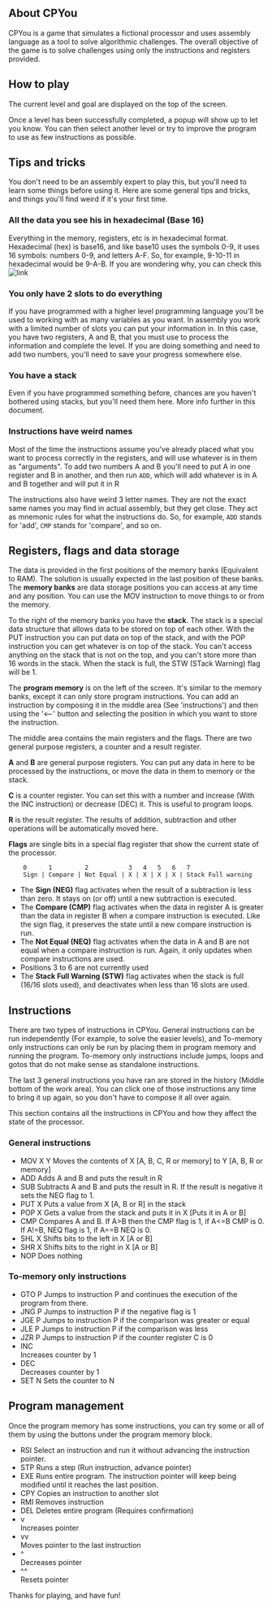 ## About CPYou 

CPYou is a game that simulates a fictional processor and uses assembly language as a tool to solve algorithmic challenges. The overall objective of the game is to solve challenges using only the instructions and registers provided.

## How to play

The current level and goal are displayed on the top of the screen.

Once a level has been successfully completed, a popup will show up to let you know. You can then select another level or try to improve the program to use as few instructions as possible.

## Tips and tricks

You don't need to be an assembly expert to play this, but you'll need to learn some things before using it. Here are some general tips and tricks, and things you'll find weird if it's your first time.

### All the data you see his in hexadecimal (Base 16)

Everything in the memory, registers, etc is in hexadecimal format. Hexadecimal (hex) is base16, and like base10 uses the symbols 0-9, it uses 16 symbols: numbers 0-9, and letters A-F. So, for example, 9-10-11 in hexadecimal would be 9-A-B. If you are wondering why, you can check this ![link](https://en.wikipedia.org/wiki/Hexadecimal#Binary_conversion)

### You only have 2 slots to do everything

If you have programmed with a higher level programming language you'll be used to working with as many variables as you want. In assembly you work with a limited number of slots you can put your information in. In this case, you have two registers, A and B, that you must use to process the information and complete the level.
If you are doing something and need to add two numbers, you'll need to save your progress somewhere else.

### You have a stack

Even if you have programmed something before, chances are you haven't bothered using stacks, but you'll need them here. More info further in this document.

### Instructions have weird names

Most of the time the instructions assume you've already placed what you want to process correctly in the registers, and will use whatever is in them as "arguments". To add two numbers A and B you'll need to put A in one register and B in another, and then run `ADD`, which will add whatever is in A and B together and will put it in R

The instructions also have weird 3 letter names. They are not the exact same names you may find in actual assembly, but they get close. They act as mnemonic rules for what the instructions do. So, for example, `ADD` stands for 'add', `CMP` stands for 'compare', and so on.

## Registers, flags and data storage

The data is provided in the first positions of the memory banks (Equivalent to RAM). The solution is usually expected in the last position of these banks. The **memory banks** are data storage positions you can access at any time and any position. You can use the MOV instruction to move things to or from the memory.

To the right of the memory banks you have the **stack**. The stack is a special data structure that allows data to be stored on top of each other. With the PUT instruction you can put data on top of the stack, and with the POP instruction you can get whatever is on top of the stack. You can't access anything on the stack that is not on the top, and you can't store more than 16 words in the stack. When the stack is full, the STW (STack Warning) flag will be 1.

The **program memory** is on the left of the screen. It's similar to the memory banks, except it can only store program instructions. You can add an instruction by composing it in the middle area (See 'instructions') and then using the '<--' button and selecting the position in which you want to store the instruction.

The middle area contains the main registers and the flags. There are two general purpose registers, a counter and a result register.

**A** and **B** are general purpose registers. You can put any data in here to be processed by the instructions, or move the data in them to memory or the stack. 

**C** is a counter register. You can set this with a number and increase (With the INC instruction) or decrease (DEC) it. This is useful to program loops. 

**R** is the result register. The results of addition, subtraction and other operations will be automatically moved here. 

**Flags** are single bits in a special flag register that show the current state of the processor. 

```
    0      1         2           3   4   5   6   7                 
    Sign | Compare | Not Equal | X | X | X | X | Stack Full warning
```

  * The **Sign (NEG)** flag activates when the result of a subtraction is less than zero. It stays on (or off) until a new subtraction is executed.
  * The **Compare (CMP)** flag activates when the data in register A is greater than the data in register B when a compare instruction is executed. Like the sign flag, it preserves the state until a new compare instruction is run.
  * The **Not Equal (NEQ)** flag activates when the data in A and B are not equal when a compare instruction is run. Again, it only updates when compare instructions are used.
  * Positions 3 to 6 are not currently used
  * The **Stack Full Warning (STW)** flag activates when the stack is full (16/16 slots used), and deactivates when less than 16 slots are used.

## Instructions

There are two types of instructions in CPYou. General instructions can be run independently (For example, to solve the easier levels), and To-memory only instructions can only be run by placing them in program memory and running the program. To-memory only instructions include jumps, loops and gotos that do not make sense as standalone instructions.

The last 3 general instructions you have ran are stored in the history (Middle bottom of the work area). You can click one of those instructions any time to bring it up again, so you don't have to compose it all over again.

This section contains all the instructions in CPYou and how they affect the state of the processor.

### General instructions

* MOV X Y
  Moves the contents of X [A, B, C, R or memory] to Y [A, B, R or memory]
* ADD
  Adds A and B and puts the result in R
* SUB
  Subtracts A and B and puts the result in R. If the result is negative it sets the NEG flag to 1.
* PUT X
  Puts a value from X [A, B or R] in the stack
* POP X
  Gets a value from the stack and puts it in X [Puts it in A or B]
* CMP
  Compares A and B. 
  If A>B then the CMP flag is 1, if A<=B CMP is 0. 
  If A!=B, NEQ flag is 1, if A==B NEQ is 0.
* SHL X
  Shifts bits to the left in X [A or B]
* SHR X
  Shifts bits to the right in X [A or B]
* NOP
  Does nothing

### To-memory only instructions

* GTO P
  Jumps to instruction P and continues the execution of the program from there.
* JNG P
  Jumps to instruction P if the negative flag is 1
* JGE P
  Jumps to instruction P if the comparison was greater or equal
* JLE P
  Jumps to instruction P if the comparison was less
* JZR P
  Jumps to instruction P if the counter register C is 0
* INC  
  Increases counter by 1
* DEC  
  Decreases counter by 1
* SET N
  Sets the counter to N

## Program management

Once the program memory has some instructions, you can try some or all of them by using the buttons under the program memory block. 


* RSI 
  Select an instruction and run it without advancing the instruction pointer.
* STP 
  Runs a step (Run instruction, advance pointer)
* EXE 
  Runs entire program. The instruction pointer will keep being modified until it reaches the last position.
* CPY 
  Copies an instruction to another slot
* RMI 
  Removes instruction
* DEL 
  Deletes entire program (Requires confirmation)
* v   
  Increases pointer
* vv  
  Moves pointer to the last instruction
* ^   
  Decreases pointer
* ^^  
  Resets pointer

Thanks for playing, and have fun!